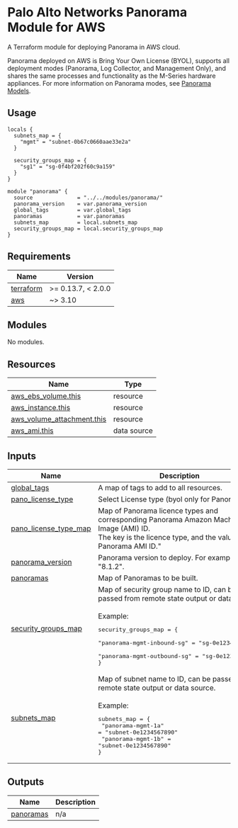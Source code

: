 # Palo Alto Networks Panorama Module for AWS

A Terraform module for deploying Panorama in AWS cloud.

Panorama deployed on AWS is Bring Your Own License (BYOL), supports all deployment modes (Panorama, Log Collector, and Management Only), and shares the same processes and functionality as the M-Series hardware appliances. For more information on Panorama modes, see [Panorama Models](https://docs.paloaltonetworks.com/panorama/8-1/panorama-admin/panorama-overview/panorama-models.html#id6a2d6388-f727-45aa-ae7e-ef7599379871).

## Usage

```hcl
locals {
  subnets_map = {
    "mgmt" = "subnet-0b67c0660aae33e2a"
  }

  security_groups_map = {
    "sg1" = "sg-0f4bf202f60c9a159"
  }
}

module "panorama" {
  source              = "../../modules/panorama/"
  panorama_version    = var.panorama_version
  global_tags         = var.global_tags
  panoramas           = var.panoramas
  subnets_map         = local.subnets_map
  security_groups_map = local.security_groups_map
}
```

<!-- BEGINNING OF PRE-COMMIT-TERRAFORM DOCS HOOK -->
## Requirements

| Name | Version |
|------|---------|
| <a name="requirement_terraform"></a> [terraform](#requirement\_terraform) | >= 0.13.7, < 2.0.0 |
| <a name="requirement_aws"></a> [aws](#requirement\_aws) | ~> 3.10 |

## Modules

No modules.

## Resources

| Name | Type |
|------|------|
| [aws_ebs_volume.this](https://registry.terraform.io/providers/hashicorp/aws/latest/docs/resources/ebs_volume) | resource |
| [aws_instance.this](https://registry.terraform.io/providers/hashicorp/aws/latest/docs/resources/instance) | resource |
| [aws_volume_attachment.this](https://registry.terraform.io/providers/hashicorp/aws/latest/docs/resources/volume_attachment) | resource |
| [aws_ami.this](https://registry.terraform.io/providers/hashicorp/aws/latest/docs/data-sources/ami) | data source |

## Inputs

| Name | Description | Type | Default | Required |
|------|-------------|------|---------|:--------:|
| <a name="input_global_tags"></a> [global\_tags](#input\_global\_tags) | A map of tags to add to all resources. | `map(any)` | `{}` | no |
| <a name="input_pano_license_type"></a> [pano\_license\_type](#input\_pano\_license\_type) | Select License type (byol only for Panorama) | `string` | `"byol"` | no |
| <a name="input_pano_license_type_map"></a> [pano\_license\_type\_map](#input\_pano\_license\_type\_map) | Map of Panorama licence types and corresponding Panorama Amazon Machine Image (AMI) ID.<br>The key is the licence type, and the value is the Panorama AMI ID." | `map(string)` | <pre>{<br>  "byol": "eclz7j04vu9lf8ont8ta3n17o"<br>}</pre> | no |
| <a name="input_panorama_version"></a> [panorama\_version](#input\_panorama\_version) | Panorama version to deploy. For example: "8.1.2". | `string` | `"10.0.2"` | no |
| <a name="input_panoramas"></a> [panoramas](#input\_panoramas) | Map of Panoramas to be built. | `any` | `{}` | no |
| <a name="input_security_groups_map"></a> [security\_groups\_map](#input\_security\_groups\_map) | Map of security group name to ID, can be passed from remote state output or data source.<br><br>Example:<pre>security_groups_map = {<br>  "panorama-mgmt-inbound-sg" = "sg-0e1234567890"<br>  "panorama-mgmt-outbound-sg" = "sg-0e1234567890"<br>}</pre> | `map(any)` | `{}` | no |
| <a name="input_subnets_map"></a> [subnets\_map](#input\_subnets\_map) | Map of subnet name to ID, can be passed from remote state output or data source.<br><br>Example:<pre>subnets_map = {<br>  "panorama-mgmt-1a" = "subnet-0e1234567890"<br>  "panorama-mgmt-1b" = "subnet-0e1234567890"<br>}</pre> | `map(any)` | `{}` | no |

## Outputs

| Name | Description |
|------|-------------|
| <a name="output_panoramas"></a> [panoramas](#output\_panoramas) | n/a |
<!-- END OF PRE-COMMIT-TERRAFORM DOCS HOOK -->
